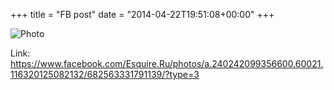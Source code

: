+++
title = "FB post"
date = "2014-04-22T19:51:08+00:00"
+++



![Photo](https://scontent.xx.fbcdn.net/v/t1.0-0/s130x130/1908272_682563331791139_2758826902022436079_n.png?oh=4fe85b9f2f87ffae592e3153bd8e5487&oe=596E2058)


Link: https://www.facebook.com/Esquire.Ru/photos/a.240242099356600.60021.116320125082132/682563331791139/?type=3
